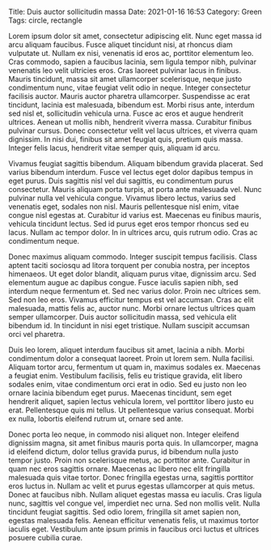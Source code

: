 Title: Duis auctor sollicitudin massa
Date: 2021-01-16 16:53
Category: Green
Tags: circle, rectangle

Lorem ipsum dolor sit amet, consectetur adipiscing elit. Nunc eget massa id arcu aliquam faucibus. Fusce aliquet tincidunt nisi, at rhoncus diam vulputate ut. Nullam ex nisi, venenatis id eros ac, porttitor elementum leo. Cras commodo, sapien a faucibus lacinia, sem ligula tempor nibh, pulvinar venenatis leo velit ultricies eros. Cras laoreet pulvinar lacus in finibus. Mauris tincidunt, massa sit amet ullamcorper scelerisque, neque justo condimentum nunc, vitae feugiat velit odio in neque. Integer consectetur facilisis auctor. Mauris auctor pharetra ullamcorper. Suspendisse ac erat tincidunt, lacinia est malesuada, bibendum est. Morbi risus ante, interdum sed nisl et, sollicitudin vehicula urna. Fusce ac eros et augue hendrerit ultrices. Aenean ut mollis nibh, hendrerit viverra massa. Curabitur finibus pulvinar cursus. Donec consectetur velit vel lacus ultrices, et viverra quam dignissim. In nisi dui, finibus sit amet feugiat quis, pretium quis massa. Integer felis lacus, hendrerit vitae semper quis, aliquam id arcu.

Vivamus feugiat sagittis bibendum. Aliquam bibendum gravida placerat. Sed varius bibendum interdum. Fusce vel lectus eget dolor dapibus tempus in eget purus. Duis sagittis nisl vel dui sagittis, eu condimentum purus consectetur. Mauris aliquam porta turpis, at porta ante malesuada vel. Nunc pulvinar nulla vel vehicula congue. Vivamus libero lectus, varius sed venenatis eget, sodales non nisl. Mauris pellentesque nisl enim, vitae congue nisl egestas at. Curabitur id varius est. Maecenas eu finibus mauris, vehicula tincidunt lectus. Sed id purus eget eros tempor rhoncus sed eu lacus. Nullam ac tempor dolor. In in ultrices arcu, quis rutrum odio. Cras ac condimentum neque.

Donec maximus aliquam commodo. Integer suscipit tempus facilisis. Class aptent taciti sociosqu ad litora torquent per conubia nostra, per inceptos himenaeos. Ut eget dolor blandit, aliquam purus vitae, dignissim arcu. Sed elementum augue ac dapibus congue. Fusce iaculis sapien nibh, sed interdum neque fermentum et. Sed nec varius dolor. Proin nec ultrices sem. Sed non leo eros. Vivamus efficitur tempus est vel accumsan. Cras ac elit malesuada, mattis felis ac, auctor nunc. Morbi ornare lectus ultrices quam semper ullamcorper. Duis auctor sollicitudin massa, sed vehicula elit bibendum id. In tincidunt in nisi eget tristique. Nullam suscipit accumsan orci vel pharetra.

Duis leo lorem, aliquet interdum faucibus sit amet, lacinia a nibh. Morbi condimentum dolor a consequat laoreet. Proin ut lorem sem. Nulla facilisi. Aliquam tortor arcu, fermentum ut quam in, maximus sodales ex. Maecenas a feugiat enim. Vestibulum facilisis, felis eu tristique gravida, elit libero sodales enim, vitae condimentum orci erat in odio. Sed eu justo non leo ornare lacinia bibendum eget purus. Maecenas tincidunt, sem eget hendrerit aliquet, sapien lectus vehicula lorem, vel porttitor libero justo eu erat. Pellentesque quis mi tellus. Ut pellentesque varius consequat. Morbi ex nulla, lobortis eleifend rutrum ut, ornare sed ante.

Donec porta leo neque, in commodo nisi aliquet non. Integer eleifend dignissim magna, sit amet finibus mauris porta quis. In ullamcorper, magna id eleifend dictum, dolor tellus gravida purus, id bibendum nulla justo tempor justo. Proin non scelerisque metus, ac porttitor ante. Curabitur in quam nec eros sagittis ornare. Maecenas ac libero nec elit fringilla malesuada quis vitae tortor. Donec fringilla egestas urna, sagittis porttitor eros luctus in. Nullam ac velit et purus egestas ullamcorper at quis metus. Donec at faucibus nibh. Nullam aliquet egestas massa eu iaculis. Cras ligula nunc, sagittis vel congue vel, imperdiet nec urna. Sed non mollis velit. Nulla tincidunt feugiat sagittis. Sed odio lorem, fringilla sit amet sapien non, egestas malesuada felis. Aenean efficitur venenatis felis, ut maximus tortor iaculis eget. Vestibulum ante ipsum primis in faucibus orci luctus et ultrices posuere cubilia curae.